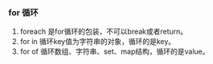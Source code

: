 ### for 循环
1. foreach 是for循环的包装，不可以break或者return。
2. for in 循环key值为字符串的对象，循环的是key。
3. for of  循环数组、字符串、set、map结构，循环的是value。